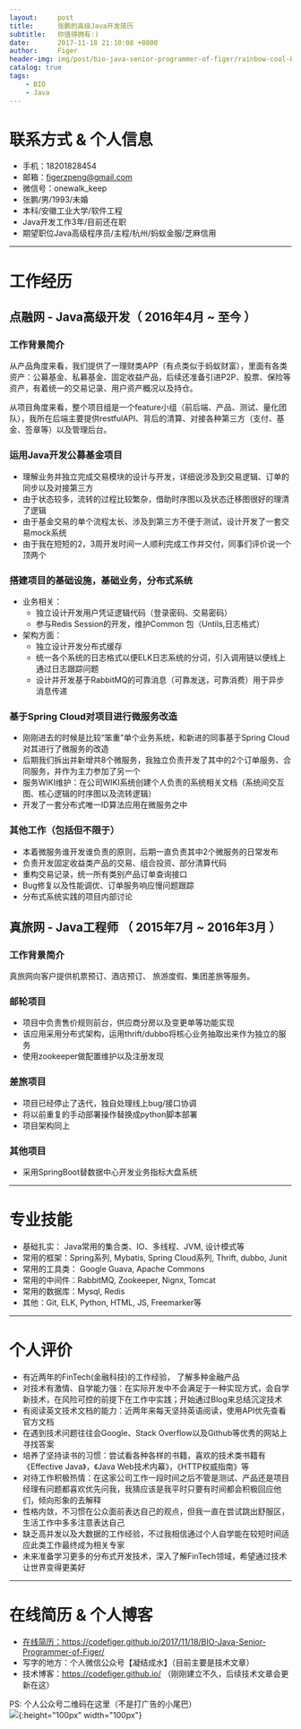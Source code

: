 ```yaml
---
layout:     post
title:      张鹏的高级Java开发简历
subtitle:   你值得拥有:)
date:       2017-11-18 21:10:08 +0800
author:     Figer
header-img: img/post/bio-java-senior-programmer-of-figer/rainbow-cool-backgrounds.jpg
catalog: true
tags:
    - BIO
    - Java
---
```


# 联系方式 & 个人信息

- 手机：18201828454
- 邮箱：figerzpeng@gmail.com
- 微信号：onewalk_keep
- 张鹏/男/1993/未婚
- 本科/安徽工业大学/软件工程
- Java开发工作3年/目前还在职
- 期望职位Java高级程序员/主程/杭州/蚂蚁金服/芝麻信用

---

# 工作经历

## 点融网 - Java高级开发（ 2016年4月 ~ 至今 ）

### 工作背景简介
从产品角度来看，我们提供了一理财类APP（有点类似于蚂蚁财富），里面有各类资产：公募基金、私募基金、固定收益产品，后续还准备引进P2P、股票、保险等资产，有着统一的交易记录、用户资产概况以及持仓。

从项目角度来看，整个项目组是一个feature小组（前后端、产品、测试、量化团队），我所在后端主要提供restfulAPI、背后的清算、对接各种第三方（支付、基金、签章等）以及管理后台。


### 运用Java开发公募基金项目
- 理解业务并独立完成交易模块的设计与开发，详细说涉及到交易逻辑、订单的同步以及对接第三方
- 由于状态较多，流转的过程比较繁杂，借助时序图以及状态迁移图很好的理清了逻辑
- 由于基金交易的单个流程太长、涉及到第三方不便于测试，设计开发了一套交易mock系统
- 由于我在短短的2，3周开发时间一人顺利完成工作并交付，同事们评价说一个顶两个


### 搭建项目的基础设施，基础业务，分布式系统
 - 业务相关：
      - 独立设计开发用户凭证逻辑代码（登录密码、交易密码）
      - 参与Redis Session的开发，维护Common 包（Untils,日志格式）
 - 架构方面：
      - 独立设计开发分布式缓存
      - 统一各个系统的日志格式以便ELK日志系统的分词，引入调用链以便线上通过日志跟踪问题
      - 设计并开发基于RabbitMQ的可靠消息（可靠发送，可靠消费）用于异步消息传递


### 基于Spring Cloud对项目进行微服务改造

  - 刚刚进去的时候是比较“笨重”单个业务系统，和新进的同事基于Spring Cloud对其进行了微服务的改造
  - 后期我们拆出并新增共8个微服务，我独立负责开发了其中的2个订单服务、合同服务，并作为主力参加了另一个
  - 服务WIKI维护：在公司WIKI系统创建个人负责的系统相关文档（系统间交互图、核心逻辑的时序图以及流转逻辑）
  - 开发了一套分布式唯一ID算法应用在微服务之中

### 其他工作（包括但不限于）
  - 本着微服务谁开发谁负责的原则，后期一直负责其中2个微服务的日常发布
  - 负责开发固定收益类产品的交易、组合投资、部分清算代码
  - 重构交易记录，统一所有类别产品订单查询接口
  - Bug修复以及性能调优、订单服务响应慢问题跟踪
  - 分布式系统实践的项目内部讨论

## 真旅网 - Java工程师 （ 2015年7月 ~ 2016年3月 ）
### 工作背景简介
真旅⽹向客户提供机票预订、酒店预订、 旅游度假、集团差旅等服务。

### 邮轮项目
- 项目中负责售价规则前台，供应商分房以及变更单等功能实现
- 该应用采⽤分布式架构，运⽤thrift/dubbo将核⼼业务抽取出来作为独⽴的服务
- 使用zookeeper做配置维护以及注册发现


### 差旅项目
- 项⽬已经停⽌了迭代，独⾃处理线上bug/接⼝协调
- 将以前重复的手动部署操作替换成python脚本部署
- 项目架构同上


### 其他项目
- 采用SpringBoot替数据中⼼开发业务指标大盘系统

---

# 专业技能
- 基础扎实： Java常用的集合类、IO、多线程、JVM, 设计模式等
- 常用的框架：Spring系列, Mybatis, Spring Cloud系列, Thrift, dubbo, Junit
- 常用的工具类： Google Guava, Apache Commons
- 常用的中间件：RabbitMQ, Zookeeper, Nignx, Tomcat
- 常用的数据库：Mysql, Redis
- 其他：Git, ELK, Python, HTML, JS, Freemarker等


---
# 个人评价
- 有近两年的FinTech(金融科技)的工作经验， 了解多种金融产品
- 对技术有激情、自学能力强：在实际开发中不会满足于一种实现方式，会自学新技术，在风险可控的前提下在工作中实践；开始通过Blog来总结沉淀技术
- 有阅读英文技术文档的能力：近两年来每天坚持英语阅读，使用API优先查看官方文档
- 在遇到技术问题往往会Google、Stack Overflow以及Github等优秀的网站上寻找答案
- 培养了坚持读书的习惯：尝试看各种各样的书籍，喜欢的技术类书籍有《Effective Java》，《Java Web技术内幕》，《HTTP权威指南》等
- 对待工作积极热情：在这家公司工作一段时间之后不管是测试、产品还是项目经理有问题都喜欢优先问我，我猜应该是我平时只要有时间都会积极回应他们，倾向形象的去解释
- 性格内敛，不习惯在公众面前表达自己的观点，但我一直在尝试跳出舒服区，生活工作中多多注意表达自己
- 缺乏高并发以及大数据的工作经验，不过我相信通过个人自学能在较短时间适应此类工作最终成为相关专家
- 未来准备学习更多的分布式开发技术，深入了解FinTech领域，希望通过技术让世界变得更美好

---

# 在线简历 & 个人博客
- [在线简历：](https://codefiger.github.io/2017/11/18/BIO-Java-Senior-Programmer-of-Figer/)https://codefiger.github.io/2017/11/18/BIO-Java-Senior-Programmer-of-Figer/
- 写字的地方：个人微信公众号【凝结成水】（目前主要是技术文章）
- 技术博客：https://codefiger.github.io/ （刚刚建立不久，后续技术文章会更新在这）

PS: 个人公众号二维码在这里（不是打广告的小尾巴）<br>
![]({{site.url}}/img/post/bio-java-senior-programmer-of-figer/qrcode_of_figer.jpg){:height="100px" width="100px"}